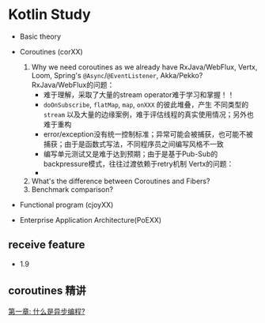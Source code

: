 # Kotlin Study

- Basic theory
- Coroutines (corXX)

  1. Why we need coroutines as we already have RxJava/WebFlux, Vertx, Loom, Spring's `@Async`/`@EventListener`, Akka/Pekko?
    RxJava/WebFlux的问题：
      - 难于理解，采取了大量的stream operator难于学习和掌握！！
      - `doOnSubscribe`, `flatMap`, `map`, `onXXX` 的彼此堆叠，产生 不同类型的`stream` 以及大量的边缘案例，难于评估线程的真实使用情况；另外也难于重构
      - error/exception没有统一控制标准；异常可能会被捕获，也可能不被捕获；由于是函数式写法，不同程序员之间编写风格不一致
      - 编写单元测试又是难于达到预期；由于是基于Pub-Sub的backpressure模式，往往过渡依赖于retry机制
    Vertx的问题：
      -
  2. What's the difference between Coroutines and Fibers?
  3. Benchmark comparison?

- Functional program (cjoyXX)
- Enterprise Application Architecture(PoEXX)


## receive feature

- 1.9

## coroutines 精讲

[第一章: 什么是异步编程?](cobt01/README.adoc)

